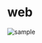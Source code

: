 # web
![sample](https://github.com/adithya-creation/adithya-creation.github.io/blob/main/Installation.gif?raw=true)
